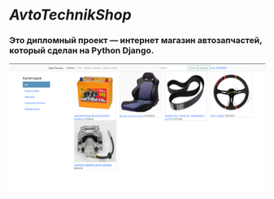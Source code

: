 # *AvtoTechnikShop*

### Это дипломный проект — интернет магазин автозапчастей, который сделан на **Python** **Django**.

![Header](https://github.com/Valeriy2077/AvtoTechnikShop/blob/main/AvtoTechnik.png)

